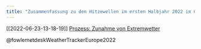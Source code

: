 ```yaml
---
title: "Zusammenfassung zu den Hitzewellen im ersten Halbjahr 2022 im Guardian"
---
```


[[2022-06-23-13-18-19]] [Prozess: Zunahme von Extremwetter](2022-06-23-13-18-19.html) 

@fowlemetdeskWeatherTrackerEurope2022 